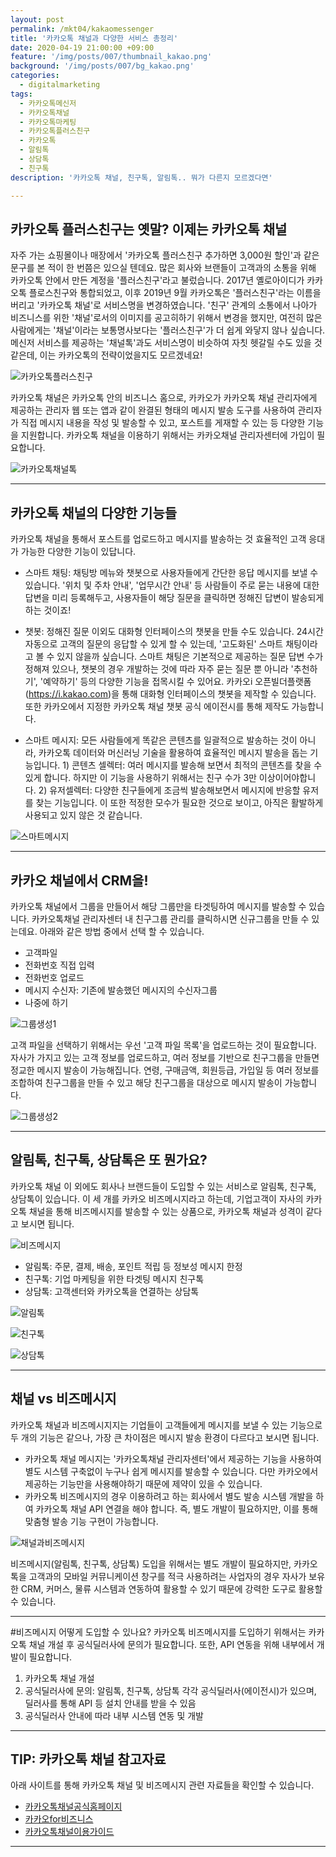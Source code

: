 ```yaml
---
layout: post
permalink: /mkt04/kakaomessenger
title: '카카오톡 채널과 다양한 서비스 총정리'
date: 2020-04-19 21:00:00 +09:00
feature: '/img/posts/007/thumbnail_kakao.png'
background: '/img/posts/007/bg_kakao.png'
categories:
  - digitalmarketing
tags:
  - 카카오톡메신저
  - 카카오톡채널
  - 카카오톡마케팅
  - 카카오톡플러스친구
  - 카카오톡
  - 알림톡
  - 상담톡
  - 친구톡
description: '카카오톡 채널, 친구톡, 알림톡.. 뭐가 다른지 모르겠다면'

---
```


## 카카오톡 플러스친구는 옛말? 이제는 카카오톡 채널
자주 가는 쇼핑몰이나 매장에서 '카카오톡 플러스친구 추가하면 3,000원 할인'과 같은 문구를 본 적이 한 번쯤은 있으실 텐데요. 많은 회사와 브랜들이 고객과의 소통을 위해 카카오톡 안에서 만든 계정을 '플러스친구'라고 불렀습니다. 2017년 옐로아이디가 카카오톡 플로스친구와 통합되었고, 이후 2019년 9월 카카오톡은 '플러스친구'라는 이름을 버리고 '카카오톡 채널'로 서비스명을 변경하였습니다. '친구' 관계의 소통에서 나아가 비즈니스를 위한 '채널'로서의 이미지를 공고히하기 위해서 변경을 했지만, 여전히 많은 사람에게는 '채널'이라는 보통명사보다는 '플러스친구'가 더 쉽게 와닿지 않나 싶습니다. 메신저 서비스를 제공하는 '채널톡'과도 서비스명이 비슷하여 자칫 헷갈릴 수도 있을 것 같은데, 이는 카카오톡의 전략이었을지도 모르겠네요!

![카카오톡플러스친구](/img/posts/007/01.png)

카카오톡 채널은 카카오톡 안의 비즈니스 홈으로, 카카오가 카카오톡 채널 관리자에게 제공하는 관리자 웹 또는 앱과 같이 완결된 형태의 메시지 발송 도구를 사용하여 관리자가 직접 메시지 내용을 작성 및 발송할 수 있고, 포스트를 게재할 수 있는 등 다양한 기능을 지원합니다. 카카오톡 채널을 이용하기 위해서는 카카오채널 관리자센터에 가입이 필요합니다.

![카카오톡채널톡](/img/posts/007/02.png)

------

## 카카오톡 채널의 다양한 기능들
카카오톡 채널을 통해서 포스트를 업로드하고 메시지를 발송하는 것 효율적인 고객 응대가 가능한 다양한 기능이 있답니다.

* 스마트 채팅: 채팅방 메뉴와 챗봇으로 사용자들에게 간단한 응답 메시지를 보낼 수 있습니다. '위치 및 주차 안내', '업무시간 안내' 등 사람들이 주로 묻는 내용에 대한 답변을 미리 등록해두고, 사용자들이 해당 질문을 클릭하면 정해진 답변이 발송되게 하는 것이죠!

* 챗봇: 정해진 질문 이외도 대화형 인터페이스의 챗봇을 만들 수도 있습니다. 24시간 자동으로 고객의 질문의 응답할 수 있게 할 수 있는데, '고도화된' 스마트 채팅이라고 볼 수 있지 않을까 싶습니다. 스마트 채팅은 기본적으로 제공하는 질문 답변 수가 정해져 있으나, 챗봇의 경우 개발하는 것에 따라 자주 묻는 질문 뿐 아니라 '추천하기', '예약하기' 등의 다양한 기능을 접목시킬 수 있어요. 카카오i 오픈빌더플랫폼(https://i.kakao.com)을 통해 대화형 인터페이스의 챗봇을 제작할 수 있습니다. 또한 카카오에서 지정한 카카오톡 채널 챗봇 공식 에이전시를 통해 제작도 가능합니다.

* 스마트 메시지: 모든 사람들에게 똑같은 콘텐츠를 일괄적으로 발송하는 것이 아니라, 카카오톡 데이터와 머신러닝 기술을 활용하여 효율적인 메시지 발송을 돕는 기능입니다. 1) 콘텐츠 셀렉터: 여러 메시지를 발송해 보면서 최적의 콘텐츠를 찾을 수 있게 합니다. 하지만 이 기능을 사용하기 위해서는 친구 수가 3만 이상이어야합니다. 2) 유저셀렉터: 다양한 친구들에게 조금씩 발송해보면서 메시지에 반응할 유저를 찾는 기능입니다. 이 또한 적정한 모수가 필요한 것으로 보이고, 아직은 활발하게 사용되고 있지 않은 것 같습니다.

![스마트메시지](/img/posts/007/03.png)

------

## 카카오 채널에서 CRM을!
카카오톡 채널에서 그룹을 만들어서 해당 그룹만을 타겟팅하여 메시지를 발송할 수 있습니다. 카카오톡채널 관리자센터 내 친구그룹 관리를 클릭하시면 신규그룹을 만들 수 있는데요. 아래와 같은 방법 중에서 선택 할 수 있습니다.

* 고객파일
* 전화번호 직접 입력
* 전화번호 업로드
* 메시지 수신자: 기존에 발송했던 메시지의 수신자그룹
* 나중에 하기

![그룹생성1](/img/posts/007/04.png)

고객 파일을 선택하기 위해서는 우선 '고객 파일 목록'을 업로드하는 것이 필요합니다. 자사가 가지고 있는 고객 정보를 업로드하고, 여러 정보를 기반으로 친구그룹을 만들면 정교한 메시지 발송이 가능해집니다. 연령, 구매금액, 회원등급, 가입일 등 여러 정보를 조합하여 친구그룹을 만들 수 있고 해당 친구그룹을 대상으로 메시지 발송이 가능합니다.

![그룹생성2](/img/posts/007/05.png)

------

## 알림톡, 친구톡, 상담톡은 또 뭔가요?
카카오톡 채널 이 외에도 회사나 브랜드들이 도입할 수 있는 서비스로 알림톡, 친구톡, 상담톡이 있습니다. 이 세 개를 카카오 비즈메시지라고 하는데, 기업고객이 자사의 카카오톡 채널을 통해 비즈메시지를 발송할 수 있는 상품으로, 카카오톡 채널과 성격이 같다고 보시면 됩니다.

![비즈메시지](/img/posts/007/06.png)

* 알림톡: 주문, 결제, 배송, 포인트 적립 등 정보성 메시지 한정
* 친구톡: 기업 마케팅을 위한 타겟팅 메시지 친구톡
* 상담톡: 고객센터와 카카오톡을 연결하는 상담톡

![알림톡](/img/posts/007/07.png)

![친구톡](/img/posts/007/08.png)

![상담톡](/img/posts/007/09.png)


------

## 채널 vs 비즈메시지
카카오톡 채널과 비즈메시지지는 기업들이 고객들에게 메시지를 보낼 수 있는 기능으로 두 개의 기능은 같으나, 가장 큰 차이점은 메시지 발송 환경이 다르다고 보시면 됩니다.
* 카카오톡 채널 메시지는 '카카오톡채널 관리자센터'에서 제공하는 기능을 사용하여 별도 시스템 구축없이 누구나 쉽게 메시지를 발송할 수 있습니다. 다만 카카오에서 제공하는 기능만을 사용해야하기 때문에 제약이 있을 수 있습니다.
* 카카오톡 비즈메시지의 경우 이용하려고 하는 회사에서 별도 발송 시스템 개발을 하여 카카오톡 채널 API 연결을 해야 합니다. 즉, 별도 개발이 필요하지만, 이를 통해 맞춤형 발송 기능 구현이 가능합니다.

![채널과비즈메시지](/img/posts/007/10.png)

비즈메시지(알림톡, 친구톡, 상담톡) 도입을 위해서는 별도 개발이 필요하지만, 카카오톡을 고객과의 모바일 커뮤니케이션 창구를 적극 사용하려는 사업자의 경우 자사가 보유한 CRM, 커머스, 물류 시스템과 연동하여 활용할 수 있기 때문에 강력한 도구로 활용할 수 있습니다.

------


#비즈메시지 어떻게 도입할 수 있나요?
카카오톡 비즈메시지를 도입하기 위해서는 카카오톡 채널 개설 후 공식딜러사에 문의가 필요합니다. 또한, API 연동을 위해 내부에서 개발이 필요합니다.
1. 카카오톡 채널 개설
2. 공식딜러사에 문의: 알림톡, 친구톡, 상담톡 각각 공식딜러사(에이전시)가 있으며, 딜러사를 통해 API 등 설치 안내를 받을 수 있음
3. 공식딜러사 안내에 따라 내부 시스템 연동 및 개발

------

## TIP: 카카오톡 채널 참고자료
아래 사이트를 통해 카카오톡 채널 및 비즈메시지 관련 자료들을 확인할 수 있습니다.
* [카카오톡채널공식홈페이지](https://bit.ly/2RMu9Ez "kakaochannel")
* [카카오for비즈니스](https://bit.ly/2VHbvPS "kakaobusiness")
* [카카오톡채널이용가이드](https://bit.ly/3czCkwd "kakaochannelguide")


------
